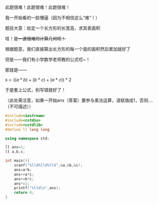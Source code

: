 此题很难！此题很难！此题很难！

我一开始看的一脸懵逼（因为不相信这么“难”！）

题目大意：给定一个长方形的长宽高，求其表面积

哇！~~是一道很难的计算几何哎！~~

根据题意，我们直接算出长方形的每一个面的面积然后累加就好了

但是——我们有小学数学老师教的公式哎~！

那就是——

$s=((a*b)+(b*c)+(a*c))*2$

于是套上公式，别写错就好了！

（此处需注意，如果一开始ans（答案）要参与乘法运算，请赋值成1，否则....（不可描述））

```cpp
#include<iostream>
#include<cstdio>
#include<cstdlib>
#define ll long long

using namespace std;

ll ans=1;
ll a,b,c;

int main(){
	scanf("%lld%lld%lld",&a,&b,&c);
	ans=a*b;
	ans+=a*c;
	ans+=b*c;
	ans*=2;
	printf("%lld\n",ans);
	return 0;
}
```